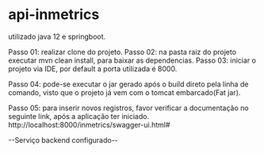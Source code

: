 # api-inmetrics

utilizado java 12 e springboot.

Passo 01: realizar clone do projeto.
Passo 02: na pasta raiz do projeto executar mvn clean install, para baixar as dependencias.
Passo 03: iniciar o projeto via IDE, por default a porta utilizada é 8000.

Passo 04: pode-se executar o jar gerado após o build direto pela linha de comando, 
          visto que o projeto já vem com o tomcat embarcado(Fat jar).
          
Passo 05: para inserir novos registros, favor verificar a documentação no seguinte link, após a aplicação ter iniciado.
http://localhost:8000/inmetrics/swagger-ui.html#
          
--Serviço backend configurado--
